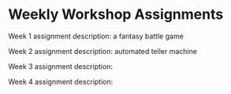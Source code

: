 # Weekly Workshop Assignments

Week 1 assignment description:  a fantasy battle game

Week 2 assignment description:  automated teller machine

Week 3 assignment description:

Week 4 assignment description:
